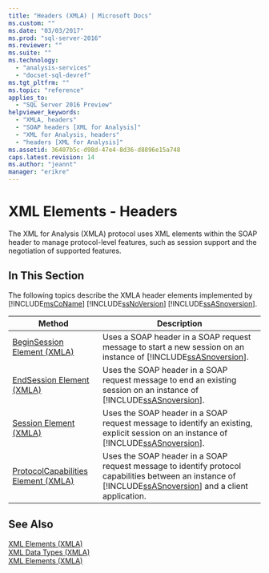 ```yaml
---
title: "Headers (XMLA) | Microsoft Docs"
ms.custom: ""
ms.date: "03/03/2017"
ms.prod: "sql-server-2016"
ms.reviewer: ""
ms.suite: ""
ms.technology: 
  - "analysis-services"
  - "docset-sql-devref"
ms.tgt_pltfrm: ""
ms.topic: "reference"
applies_to: 
  - "SQL Server 2016 Preview"
helpviewer_keywords: 
  - "XMLA, headers"
  - "SOAP headers [XML for Analysis]"
  - "XML for Analysis, headers"
  - "headers [XML for Analysis]"
ms.assetid: 36407b5c-d98d-47e4-8d36-d8896e15a748
caps.latest.revision: 14
ms.author: "jeannt"
manager: "erikre"
---
```

# XML Elements - Headers
  The XML for Analysis (XMLA) protocol uses XML elements within the SOAP header to manage protocol-level features, such as session support and the negotiation of supported features.  
  
## In This Section  
 The following topics describe the XMLA header elements implemented by [!INCLUDE[msCoName](../../../advanced-analytics/r-services/tutorials/includes/msconame-md.md)] [!INCLUDE[ssNoVersion](../../../advanced-analytics/r-services/includes/ssnoversion-md.md)] [!INCLUDE[ssASnoversion](../../../analysis-services/includes/ssasnoversion-md.md)].  
  
|Method|Description|  
|------------|-----------------|  
|[BeginSession Element &#40;XMLA&#41;](../../../analysis-services/xmla/xml-elements-headers/beginsession-element-xmla.md)|Uses a SOAP header in a SOAP request message to start a new session on an instance of [!INCLUDE[ssASnoversion](../../../analysis-services/includes/ssasnoversion-md.md)].|  
|[EndSession Element &#40;XMLA&#41;](../../../analysis-services/xmla/xml-elements-headers/endsession-element-xmla.md)|Uses the SOAP header in a SOAP request message to end an existing session on an instance of [!INCLUDE[ssASnoversion](../../../analysis-services/includes/ssasnoversion-md.md)].|  
|[Session Element &#40;XMLA&#41;](../../../analysis-services/xmla/xml-elements-headers/session-element-xmla.md)|Uses the SOAP header in a SOAP request message to identify an existing, explicit session on an instance of [!INCLUDE[ssASnoversion](../../../analysis-services/includes/ssasnoversion-md.md)].|  
|[ProtocolCapabilities Element &#40;XMLA&#41;](../../../analysis-services/xmla/xml-elements-headers/protocolcapabilities-element-xmla.md)|Uses the SOAP header in a SOAP request message to identify protocol capabilities between an instance of [!INCLUDE[ssASnoversion](../../../analysis-services/includes/ssasnoversion-md.md)] and a client application.|  
  
## See Also  
 [XML Elements &#40;XMLA&#41;](http://msdn.microsoft.com/library/40ab2360-efb6-4ba6-bf23-e84964e51008)   
 [XML Data Types &#40;XMLA&#41;](../../../analysis-services/xmla/xml-data-types/xml-data-types-xmla.md)   
 [XML Elements &#40;XMLA&#41;](http://msdn.microsoft.com/library/40ab2360-efb6-4ba6-bf23-e84964e51008)  
  
  